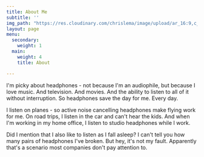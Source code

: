 ```yaml
---
title: About Me
subtitle: ''
img_path: "https://res.cloudinary.com/chrislema/image/upload/ar_16:9,c_fill/c_scale,w_auto/c_limit,w_1000/v1565669783/HeadphoneChrisLema_uunoll.png"
layout: page
menu:
  secondary:
    weight: 1
  main:
    weight: 4
    title: About

---
```

I'm picky about headphones - not because I'm an audiophile, but because I love music. And television. And movies. And the ability to listen to all of it without interruption. So headphones save the day for me. Every day.

I listen on planes - so active noise cancelling headphones make flying work for me. On road trips, I listen in the car and can't hear the kids. And when I'm working in my home office, I listen to studio headphones while I work.

Did I mention that I also like to listen as I fall asleep? I can't tell you how many pairs of headphones I've broken. But hey, it's not my fault. Apparently that's a scenario most companies don't pay attention to.
